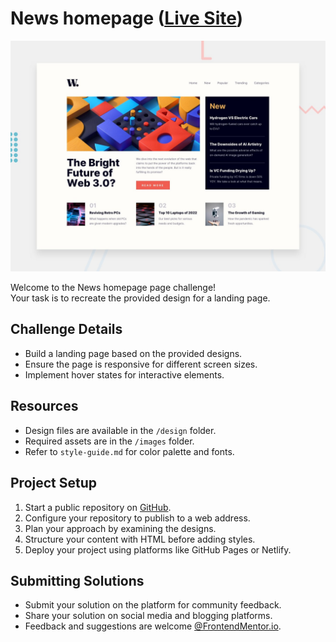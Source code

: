 # News homepage (<a href="https://63f8b820d611600050fe000d--polite-donut-565469.netlify.app/" target="_blank"><ins>Live Site</ins></a>)

![Design preview for the News homepage coding challenge](./design/desktop-preview.jpg)

Welcome to the News homepage page challenge! <br>
Your task is to recreate the provided design for a landing page.

## Challenge Details

- Build a landing page based on the provided designs.
- Ensure the page is responsive for different screen sizes.
- Implement hover states for interactive elements.

## Resources

- Design files are available in the `/design` folder.
- Required assets are in the `/images` folder.
- Refer to `style-guide.md` for color palette and fonts.

## Project Setup

1. Start a public repository on [GitHub](https://github.com/).
2. Configure your repository to publish to a web address.
3. Plan your approach by examining the designs.
4. Structure your content with HTML before adding styles.
5. Deploy your project using platforms like GitHub Pages or Netlify.

## Submitting Solutions

- Submit your solution on the platform for community feedback.
- Share your solution on social media and blogging platforms.
- Feedback and suggestions are welcome [@FrontendMentor.io](frontendmentor.io).



